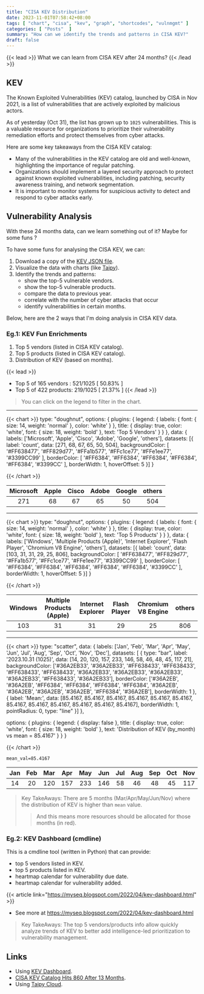 ```yaml
---
title: "CISA KEV Distribution"
date: 2023-11-01T07:58:42+08:00
tags: [ "chart", "cisa", "kev", "graph", "shortcodes", "vulnmgmt" ]
categories: [ "Posts"  ]
summary: "How can we identify the trends and patterns in CISA KEV?"
draft: false
---
```

{{< lead >}}
What we can learn from CISA KEV after 24 months?
{{< /lead >}}

## KEV

The Known Exploited Vulnerabilities (KEV) catalog, launched by CISA in Nov 2021, is a list of vulnerabilities that are actively exploited by malicious actors. 

As of yesterday (Oct 31), the list has grown up to `1025` vulnerabilities. This is a valuable resource for organizations to prioritize their vulnerability remediation efforts and protect themselves from cyber attacks.

Here are some key takeaways from the CISA KEV catalog:
 - Many of the vulnerabilities in the KEV catalog are old and well-known, highlighting the importance of regular patching.
 - Organizations should implement a layered security approach to protect against known exploited vulnerabilities, including patching, security awareness training, and network segmentation.
 - It is important to monitor systems for suspicious activity to detect and respond to cyber attacks early.

## Vulnerability Analysis 

With these 24 months data, can we learn something out of it? Maybe for some funs ?

To have some funs for analysing the CISA KEV, we can:
 1. Download a copy of the [KEV JSON file](https://www.cisa.gov/sites/default/files/feeds/known_exploited_vulnerabilities.json).
 2. Visualize the data with charts (like [Taipy](https://www.taipy.io)).
 3. Identify the trends and patterns:
     - show the top-5 vulnerable vendors.
     - show the top-5 vulnerable products.
     - compare the data to previous year.
     - correlate with the number of cyber attacks that occur
     - identify vulnerabilities in certain months.

Below, here are the 2 ways that I'm doing analysis in CISA KEV data. 

### Eg.1: KEV Fun Enrichments 

 1. Top 5 vendors (listed in CISA KEV catalog).
 2. Top 5 products (listed in CISA KEV catalog).
 3. Distribution of KEV (based on months).

{{< lead >}}
 - Top 5 of 165 vendors : 521/1025 [ 50.83% ]
 - Top 5 of 422 products: 219/1025 [ 21.37% ]
{{< /lead >}}

> You can click on the legend to filter in the chart.

---

  {{< chart >}}
  type: "doughnut",
  options: {
    plugins: {
        legend: { labels: { font: { size: 14, weight: 'normal' }, color: 'white' } },
        title: { display: true, color: 'white', font: { size: 18, weight: 'bold' }, text: 'Top 5 Vendors' }
    }
  },
  data: {
    labels: ['Microsoft', 'Apple', 'Cisco', 'Adobe', 'Google', 'others'],
    datasets: [{
        label: 'count',
        data: [271, 68, 67, 65, 50, 504],
        backgroundColor: [ '#FF638477', '#FF829d77', '#FFa1b577', '#FFc1ce77', '#FFe1ee77', '#3399CC99' ],
        borderColor: [ '#FF6384', '#FF6384', '#FF6384', '#FF6384', '#FF6384', '#3399CC' ],
        borderWidth: 1,
        hoverOffset: 5
    }]
  }

  {{< /chart >}}


|Microsoft|Apple|Cisco|Adobe|Google|others|
| :-: | :-: | :-: | :-: | :-: | :-: |
|271|68|67|65|50|504|

---


  {{< chart >}}
  type: "doughnut",
  options: {
    plugins: {
        legend: { labels: { font: { size: 14, weight: 'normal' }, color: 'white' } },
        title: { display: true, color: 'white', font: { size: 18, weight: 'bold' }, text: 'Top 5 Products' }
    }
  },
  data: {
    labels: ['Windows', 'Multiple Products (Apple)', 'Internet Explorer', 'Flash Player', 'Chromium V8 Engine', 'others'],
    datasets: [{
        label: 'count',
        data: [103, 31, 31, 29, 25, 806],
        backgroundColor: [ '#FF638477', '#FF829d77', '#FFa1b577', '#FFc1ce77', '#FFe1ee77', '#3399CC99' ],
        borderColor: [ '#FF6384', '#FF6384', '#FF6384', '#FF6384', '#FF6384', '#3399CC' ],
        borderWidth: 1,
        hoverOffset: 5
    }]
  }

  {{< /chart >}}


|Windows|Multiple Products (Apple)|Internet Explorer|Flash Player|Chromium V8 Engine|others|
| :-: | :-: | :-: | :-: | :-: | :-: |
|103|31|31|29|25|806|

---


  {{< chart >}}
  type: "scatter",
  data: {
    labels: ['Jan', 'Feb', 'Mar', 'Apr', 'May', 'Jun', 'Jul', 'Aug', 'Sep', 'Oct', 'Nov', 'Dec'],
    datasets: [ {
      type: "bar",
      label: '2023.10.31 (1025)',
      data: [14, 20, 120, 157, 233, 146, 58, 46, 48, 45, 117, 21],
      backgroundColor: ['#36A2EB33', '#36A2EB33', '#FF638433', '#FF638433', '#FF638433', '#FF638433', '#36A2EB33', '#36A2EB33', '#36A2EB33', '#36A2EB33', '#FF638433', '#36A2EB33'],
      borderColor: ['#36A2EB', '#36A2EB', '#FF6384', '#FF6384', '#FF6384', '#FF6384', '#36A2EB', '#36A2EB', '#36A2EB', '#36A2EB', '#FF6384', '#36A2EB'],
      borderWidth: 1
  }, {
      label: 'Mean:',
      data: [85.4167, 85.4167, 85.4167, 85.4167, 85.4167, 85.4167, 85.4167, 85.4167, 85.4167, 85.4167, 85.4167, 85.4167],
      borderWidth: 1,
      pointRadius: 0,
      type: "line"
    }]
  },

  options: {
    plugins: {
      legend: { display: false },
      title: { display: true, color: 'white', font: { size: 18, weight: 'bold' }, text: 'Distribution of KEV (by_month) vs mean = 85.4167' }
    }
  }

  {{< /chart >}}


`mean_val=85.4167`

|Jan|Feb|Mar|Apr|May|Jun|Jul|Aug|Sep|Oct|Nov|Dec|
| :-: | :-: | :-: | :-: | :-: | :-: | :-: | :-: | :-: | :-: | :-: | :-: |
|14|20|120|157|233|146|58|46|48|45|117|21|

> Key TakeAways: There are 5 months (Mar/Apr/May/Jun/Nov) where the distribution of KEV is higher than `mean` value. 
>> And this means more resources should be allocated for those months (in red).

### Eg.2: KEV Dashboard (cmdline)

This is a cmdline tool (written in Python) that can provide:
 - top 5 vendors listed in KEV.
 - top 5 products listed in KEV.
 - heartmap calendar for vulnerability due date.
 - heartmap calendar for vulnerability added.

{{< article link="https://myseq.blogspot.com/2022/04/kev-dashboard.html" >}}

 - See more at https://myseq.blogspot.com/2022/04/kev-dashboard.html

> Key TakeAways: The top 5 vendors/products info allow quickly analyze trends of KEV to better add intelligence-led prioritization to vulnerability management.


## Links

 - Using [KEV Dashboard](https://myseq.blogspot.com/2022/04/kev-dashboard.html).
 - [CISA KEV Catalog Hits 860 After 13 Months](https://myseq.blogspot.com/2022/12/cisa-kev-catalog-hits-860-after-13.html).
 - Using [Taipy Cloud](https://cisakev.taipy.cloud/).

 
